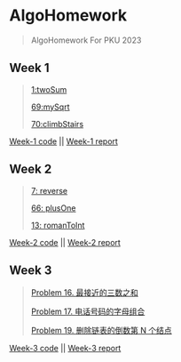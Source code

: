 # AlgoHomework
> AlgoHomework For PKU 2023

## Week 1
> [1:twoSum](https://leetcode.cn/problems/two-sum/)
>
> [69:mySqrt](https://leetcode.cn/problems/sqrtx/)
>
> [70:climbStairs](https://leetcode.cn/problems/climbing-stairs/)

[Week-1 code](Week1/src/Main.java) || [Week-1 report](Week1/src/Week1.md)

## Week 2
> [7: reverse](https://leetcode.cn/problems/reverse-integer/description/)
>
> [66: plusOne](https://leetcode.cn/problems/plus-one/submissions/407806237/)
>
> [13: romanToInt](https://leetcode.cn/problems/roman-to-integer/description/)


[Week-2 code](Week2/src/Main.java) || [Week-2 report](Week2/src/Week2.md)

## Week 3
> [Problem 16. 最接近的三数之和](https://leetcode.cn/problems/3sum-closest/)
>
> [Problem 17. 电话号码的字母组合](https://leetcode.cn/problems/letter-combinations-of-a-phone-number/description/)
>
> [Problem 19. 删除链表的倒数第 N 个结点](https://leetcode.cn/problems/remove-nth-node-from-end-of-list/description/)


[Week-3 code](Week3/src/Main.java) || [Week-3 report](Week3/src/Week3.md)
